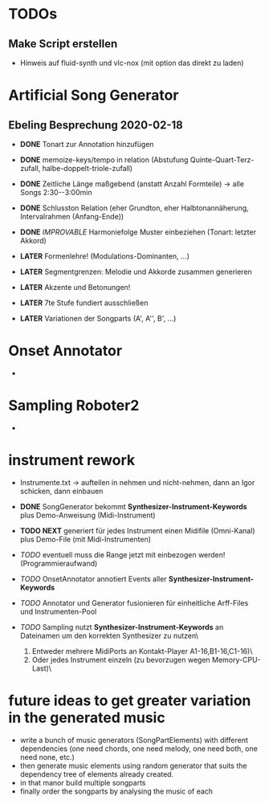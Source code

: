 # TODOs

## Make Script erstellen
- Hinweis auf fluid-synth und vlc-nox (mit option das direkt zu laden)

# Artificial Song Generator

## Ebeling Besprechung 2020-02-18

- **DONE** Tonart zur Annotation hinzufügen
- **DONE** memoize-keys/tempo in relation (Abstufung Quinte-Quart-Terz-zufall, halbe-doppelt-triole-zufall)
- **DONE** Zeitliche Länge maßgebend (anstatt Anzahl Formteile) -> alle Songs 2:30--3:00min
- **DONE** Schlusston Relation (eher Grundton, eher Halbtonannäherung, Intervalrahmen (Anfang-Ende))
- **DONE** *IMPROVABLE* Harmoniefolge Muster einbeziehen (Tonart: letzter Akkord)

- **LATER** Formenlehre! (Modulations-Dominanten, ...)
- **LATER** Segmentgrenzen: Melodie und Akkorde zusammen generieren
- **LATER** Akzente und Betonungen!

- **LATER** 7te Stufe fundiert ausschließen
- **LATER** Variationen der Songparts (A', A'', B', ...)

# Onset Annotator

-

# Sampling Roboter2

-

# instrument rework

- Instrumente.txt -> aufteilen in nehmen und nicht-nehmen, dann an Igor schicken, dann einbauen

- **DONE**  SongGenerator bekommt **Synthesizer-Instrument-Keywords** plus Demo-Anweisung (Midi-Instrument)
- **TODO NEXT** generiert für jedes Instrument einen Midifile (Omni-Kanal) plus Demo-File (mit Midi-Instrumenten)
- *TODO* eventuell muss die Range jetzt mit einbezogen werden! (Programmieraufwand)
- *TODO* OnsetAnnotator annotiert Events aller **Synthesizer-Instrument-Keywords**
- *TODO* Annotator und Generator fusionieren für einheitliche Arff-Files und Instrumenten-Pool

- *TODO* Sampling nutzt **Synthesizer-Instrument-Keywords** an Dateinamen um den korrekten Synthesizer zu nutzen\
	1. Entweder mehrere MidiPorts an Kontakt-Player A1-16,B1-16,C1-16)\
	2. Oder jedes Instrument einzeln (zu bevorzugen wegen Memory-CPU-Last)\


# future ideas to get greater variation in the generated music

- write a bunch of music generators (SongPartElements) with different dependencies (one need chords, one need melody, one need both, one need none, etc.)
- then generate music elements using random generator that suits the dependency tree of elements already created.
- in that manor build multiple songparts
- finally order the songparts by analysing the music of each
 



